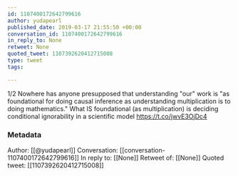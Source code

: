 ```yaml
---
id: 1107400172642799616
author: yudapearl
published_date: 2019-03-17 21:55:50 +00:00
conversation_id: 1107400172642799616
in_reply_to: None
retweet: None
quoted_tweet: 1107392620412715008
type: tweet
tags:

---
```


1/2 
Nowhere has anyone presupposed that understanding "our" work is "as foundational for doing causal inference as understanding multiplication is to doing mathematics." What IS foundational (as multiplication) is deciding conditional ignorability in a scientific model https://t.co/jwvE3OjDc4

### Metadata

Author: [[@yudapearl]]
Conversation: [[conversation-1107400172642799616]]
In reply to: [[None]]
Retweet of: [[None]]
Quoted tweet: [[1107392620412715008]]
